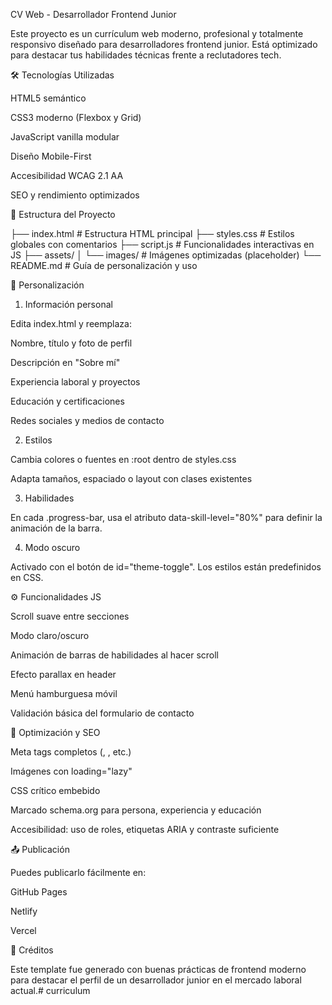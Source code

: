 CV Web - Desarrollador Frontend Junior

Este proyecto es un currículum web moderno, profesional y totalmente responsivo diseñado para desarrolladores frontend junior. Está optimizado para destacar tus habilidades técnicas frente a reclutadores tech.

🛠 Tecnologías Utilizadas

HTML5 semántico

CSS3 moderno (Flexbox y Grid)

JavaScript vanilla modular

Diseño Mobile-First

Accesibilidad WCAG 2.1 AA

SEO y rendimiento optimizados

🧾 Estructura del Proyecto

├── index.html           # Estructura HTML principal
├── styles.css           # Estilos globales con comentarios
├── script.js            # Funcionalidades interactivas en JS
├── assets/
│   └── images/          # Imágenes optimizadas (placeholder)
└── README.md            # Guía de personalización y uso

🎨 Personalización

1. Información personal

Edita index.html y reemplaza:

Nombre, título y foto de perfil

Descripción en "Sobre mí"

Experiencia laboral y proyectos

Educación y certificaciones

Redes sociales y medios de contacto

2. Estilos

Cambia colores o fuentes en :root dentro de styles.css

Adapta tamaños, espaciado o layout con clases existentes

3. Habilidades

En cada .progress-bar, usa el atributo data-skill-level="80%" para definir la animación de la barra.

4. Modo oscuro

Activado con el botón de id="theme-toggle". Los estilos están predefinidos en CSS.

⚙️ Funcionalidades JS

Scroll suave entre secciones

Modo claro/oscuro

Animación de barras de habilidades al hacer scroll

Efecto parallax en header

Menú hamburguesa móvil

Validación básica del formulario de contacto

🚀 Optimización y SEO

Meta tags completos (<meta name="description">, <meta property="og:...">, etc.)

Imágenes con loading="lazy"

CSS crítico embebido

Marcado schema.org para persona, experiencia y educación

Accesibilidad: uso de roles, etiquetas ARIA y contraste suficiente

📤 Publicación

Puedes publicarlo fácilmente en:

GitHub Pages

Netlify

Vercel

📌 Créditos

Este template fue generado con buenas prácticas de frontend moderno para destacar el perfil de un desarrollador junior en el mercado laboral actual.#   c u r r i c u l u m  
 